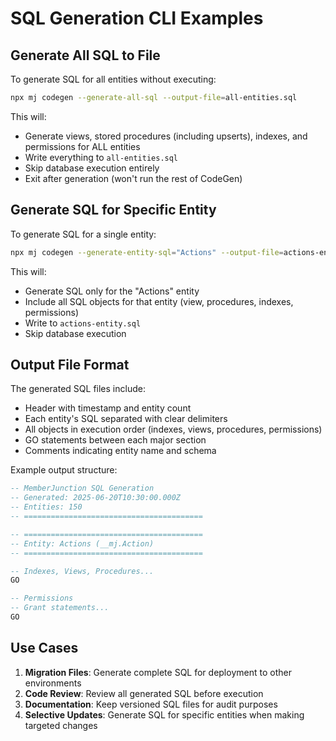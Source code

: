 # SQL Generation CLI Examples

## Generate All SQL to File

To generate SQL for all entities without executing:

```bash
npx mj codegen --generate-all-sql --output-file=all-entities.sql
```

This will:
- Generate views, stored procedures (including upserts), indexes, and permissions for ALL entities
- Write everything to `all-entities.sql`
- Skip database execution entirely
- Exit after generation (won't run the rest of CodeGen)

## Generate SQL for Specific Entity

To generate SQL for a single entity:

```bash
npx mj codegen --generate-entity-sql="Actions" --output-file=actions-entity.sql
```

This will:
- Generate SQL only for the "Actions" entity
- Include all SQL objects for that entity (view, procedures, indexes, permissions)
- Write to `actions-entity.sql`
- Skip database execution

## Output File Format

The generated SQL files include:
- Header with timestamp and entity count
- Each entity's SQL separated with clear delimiters
- All objects in execution order (indexes, views, procedures, permissions)
- GO statements between each major section
- Comments indicating entity name and schema

Example output structure:
```sql
-- MemberJunction SQL Generation
-- Generated: 2025-06-20T10:30:00.000Z
-- Entities: 150
-- ========================================

-- ========================================
-- Entity: Actions (__mj.Action)
-- ========================================

-- Indexes, Views, Procedures...
GO

-- Permissions
-- Grant statements...
GO
```

## Use Cases

1. **Migration Files**: Generate complete SQL for deployment to other environments
2. **Code Review**: Review all generated SQL before execution
3. **Documentation**: Keep versioned SQL files for audit purposes
4. **Selective Updates**: Generate SQL for specific entities when making targeted changes
